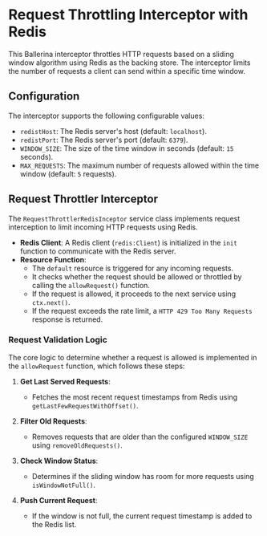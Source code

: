 # Request Throttling Interceptor with Redis

This Ballerina interceptor throttles HTTP requests based on a sliding window algorithm using Redis as the backing store. The interceptor limits the number of requests a client can send within a specific time window.

## Configuration

The interceptor supports the following configurable values:

- `redistHost`: The Redis server's host (default: `localhost`).
- `redistPort`: The Redis server's port (default: `6379`).
- `WINDOW_SIZE`: The size of the time window in seconds (default: `15` seconds).
- `MAX_REQUESTS`: The maximum number of requests allowed within the time window (default: `5` requests).

## Request Throttler Interceptor

The `RequestThrottlerRedisInceptor` service class implements request interception to limit incoming HTTP requests using Redis.

- **Redis Client**: A Redis client (`redis:Client`) is initialized in the `init` function to communicate with the Redis server.
- **Resource Function**: 
  - The `default` resource is triggered for any incoming requests.
  - It checks whether the request should be allowed or throttled by calling the `allowRequest()` function.
  - If the request is allowed, it proceeds to the next service using `ctx.next()`.
  - If the request exceeds the rate limit, a `HTTP 429 Too Many Requests` response is returned.

### Request Validation Logic

The core logic to determine whether a request is allowed is implemented in the `allowRequest` function, which follows these steps:

1. **Get Last Served Requests**: 
   - Fetches the most recent request timestamps from Redis using `getLastFewRequestWithOffset()`.
   
2. **Filter Old Requests**: 
   - Removes requests that are older than the configured `WINDOW_SIZE` using `removeOldRequests()`.
   
3. **Check Window Status**: 
   - Determines if the sliding window has room for more requests using `isWindowNotFull()`.

4. **Push Current Request**: 
   - If the window is not full, the current request timestamp is added to the Redis list.
